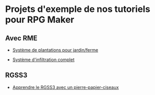 # Projets d'exemple de nos tutoriels pour RPG Maker

## Avec RME

* [Système de plantations pour jardin/ferme](https://github.com/rpgmakeralliance/tutoriels/tree/master/rme-plantations)

* [Système d'infiltration complet](https://github.com/rpgmakeralliance/tutoriels/tree/master/rme-infiltration)

## RGSS3

* [Apprendre le RGSS3 avec un pierre-papier-ciseaux](https://github.com/rpgmakeralliance/tutoriels/tree/master/rgss3-chifoumi)
